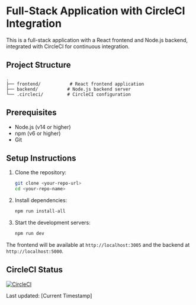 # Full-Stack Application with CircleCI Integration

This is a full-stack application with a React frontend and Node.js backend, integrated with CircleCI for continuous integration.

## Project Structure

```
.
├── frontend/           # React frontend application
├── backend/           # Node.js backend server
└── .circleci/         # CircleCI configuration
```

## Prerequisites

- Node.js (v14 or higher)
- npm (v6 or higher)
- Git

## Setup Instructions

1. Clone the repository:
   ```bash
   git clone <your-repo-url>
   cd <your-repo-name>
   ```

2. Install dependencies:
   ```bash
   npm run install-all
   ```

3. Start the development servers:
   ```bash
   npm run dev
   ```

The frontend will be available at `http://localhost:3005` and the backend at `http://localhost:5000`.

## CircleCI Status

[![CircleCI](https://circleci.com/gh/<your-username>/CircleCI_updated_new.svg?style=svg)](https://circleci.com/gh/<your-username>/CircleCI_updated_new)

Last updated: [Current Timestamp]